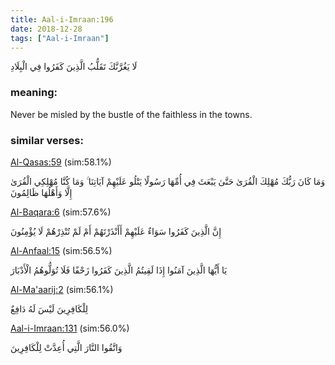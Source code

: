 ```yaml
---
title: Aal-i-Imraan:196
date: 2018-12-28
tags: ["Aal-i-Imraan"]
---
```

لَا يَغُرَّنَّكَ تَقَلُّبُ الَّذِينَ كَفَرُوا فِي الْبِلَادِ
### meaning: 
Never be misled by the bustle of the faithless in the towns.
### similar verses: 

[Al-Qasas:59](/28/59) (sim:58.1%)

وَمَا كَانَ رَبُّكَ مُهْلِكَ الْقُرَىٰ حَتَّىٰ يَبْعَثَ فِي أُمِّهَا رَسُولًا يَتْلُو عَلَيْهِمْ آيَاتِنَا ۚ وَمَا كُنَّا مُهْلِكِي الْقُرَىٰ إِلَّا وَأَهْلُهَا ظَالِمُونَ

[Al-Baqara:6](/2/6) (sim:57.6%)

إِنَّ الَّذِينَ كَفَرُوا سَوَاءٌ عَلَيْهِمْ أَأَنْذَرْتَهُمْ أَمْ لَمْ تُنْذِرْهُمْ لَا يُؤْمِنُونَ

[Al-Anfaal:15](/8/15) (sim:56.5%)

يَا أَيُّهَا الَّذِينَ آمَنُوا إِذَا لَقِيتُمُ الَّذِينَ كَفَرُوا زَحْفًا فَلَا تُوَلُّوهُمُ الْأَدْبَارَ

[Al-Ma'aarij:2](/70/2) (sim:56.1%)

لِلْكَافِرِينَ لَيْسَ لَهُ دَافِعٌ

[Aal-i-Imraan:131](/3/131) (sim:56.0%)

وَاتَّقُوا النَّارَ الَّتِي أُعِدَّتْ لِلْكَافِرِينَ
